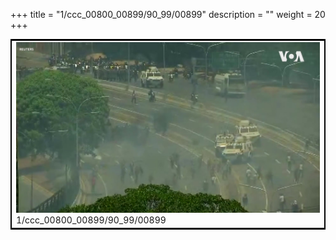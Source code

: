 +++
title = "1/ccc_00800_00899/90_99/00899"
description = ""
weight = 20
+++

<table style="border:2px solid black;max-width:800px;max-height:800px;" 
><tr><td>
<img class="center-fit-jpg"
src="/jpg_/aaa_20190430_NxaOmWaI8sI_00898.jpg">
1/ccc_00800_00899/90_99/00899
</img></td></tr></table>

